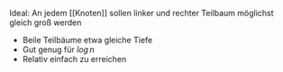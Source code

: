 Ideal: An jedem [[Knoten]] sollen linker und rechter Teilbaum möglichst gleich groß werden

- Beile Teilbäume etwa gleiche Tiefe
- Gut genug für $log\, n$
- Relativ einfach zu erreichen
